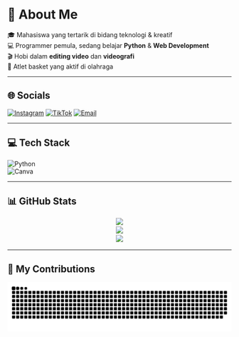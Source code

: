 # 💫 About Me
<div align="left">

🎓 Mahasiswa yang tertarik di bidang teknologi & kreatif  
💻 Programmer pemula, sedang belajar **Python** & **Web Development**  
🎬 Hobi dalam **editing video** dan **videografi**  
🏀 Atlet basket yang aktif di olahraga  

</div>

---

## 🌐 Socials
<div align="left">

[![Instagram](https://img.shields.io/badge/Instagram-%23E4405F.svg?logo=Instagram&logoColor=white)](https://instagram.com/abntang.nur) 
[![TikTok](https://img.shields.io/badge/TikTok-%23000000.svg?logo=TikTok&logoColor=white)](https://tiktok.com/@bntang.nur) 
[![Email](https://img.shields.io/badge/Email-D14836?logo=gmail&logoColor=white)](mailto:abintang.nur4@gmail.com)  

</div>

---

## 💻 Tech Stack
<div align="left">

![Python](https://img.shields.io/badge/python-3670A0?style=for-the-badge&logo=python&logoColor=ffdd54)  
![Canva](https://img.shields.io/badge/Canva-%2300C4CC.svg?style=for-the-badge&logo=Canva&logoColor=white)  

</div>

---

## 📊 GitHub Stats
<div align="center">

![](https://github-readme-stats.vercel.app/api?username=abntang&theme=blueberry&hide_border=true&include_all_commits=false&count_private=false)  
![](https://nirzak-streak-stats.vercel.app/?user=abntang&theme=blueberry&hide_border=true)  
![](https://github-readme-stats.vercel.app/api/top-langs/?username=abntang&theme=blueberry&hide_border=true&include_all_commits=false&count_private=false&layout=compact)  

</div>

---

## 🐍 My Contributions
<div align="center">

<img alt="snake eating my contributions" src="https://raw.githubusercontent.com/salesp07/salesp07/output/github-contribution-grid-snake.svg" />

</div>